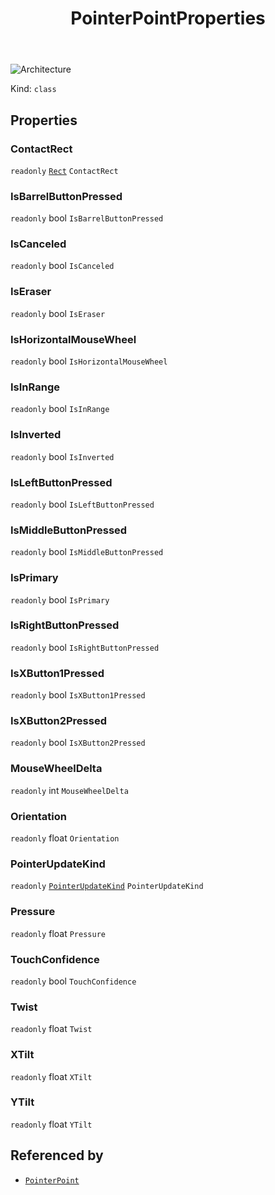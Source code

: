 ﻿---
id: PointerPointProperties
title: PointerPointProperties
---

![Architecture](https://img.shields.io/badge/architecture-new_only-blue)

Kind: `class`

## Properties
### ContactRect
`readonly`  [`Rect`](https://docs.microsoft.com/uwp/api/Windows.Foundation.Rect) `ContactRect`

### IsBarrelButtonPressed
`readonly`  bool `IsBarrelButtonPressed`

### IsCanceled
`readonly`  bool `IsCanceled`

### IsEraser
`readonly`  bool `IsEraser`

### IsHorizontalMouseWheel
`readonly`  bool `IsHorizontalMouseWheel`

### IsInRange
`readonly`  bool `IsInRange`

### IsInverted
`readonly`  bool `IsInverted`

### IsLeftButtonPressed
`readonly`  bool `IsLeftButtonPressed`

### IsMiddleButtonPressed
`readonly`  bool `IsMiddleButtonPressed`

### IsPrimary
`readonly`  bool `IsPrimary`

### IsRightButtonPressed
`readonly`  bool `IsRightButtonPressed`

### IsXButton1Pressed
`readonly`  bool `IsXButton1Pressed`

### IsXButton2Pressed
`readonly`  bool `IsXButton2Pressed`

### MouseWheelDelta
`readonly`  int `MouseWheelDelta`

### Orientation
`readonly`  float `Orientation`

### PointerUpdateKind
`readonly`  [`PointerUpdateKind`](PointerUpdateKind) `PointerUpdateKind`

### Pressure
`readonly`  float `Pressure`

### TouchConfidence
`readonly`  bool `TouchConfidence`

### Twist
`readonly`  float `Twist`

### XTilt
`readonly`  float `XTilt`

### YTilt
`readonly`  float `YTilt`

## Referenced by
- [`PointerPoint`](PointerPoint)


